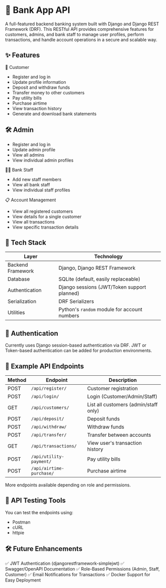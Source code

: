 # 🏦 Bank App API
A full-featured backend banking system built with Django and Django REST Framework (DRF). This RESTful API provides comprehensive features for customers, admins, and bank staff to manage user profiles, perform transactions, and handle account operations in a secure and scalable way.

## ✨ Features
👤 Customer
- Register and log in
- Update profile information
- Deposit and withdraw funds
- Transfer money to other customers
- Pay utility bills
- Purchase airtime
- View transaction history
- Generate and download bank statements

## 🛠️ Admin
- Register and log in
- Update admin profile
- View all admins
- View individual admin profiles

👨‍💼 Bank Staff
- Add new staff members
- View all bank staff
- View individual staff profiles

📋 Account Management
- View all registered customers
- View details for a single customer
- View all transactions
- View specific transaction details

## 🧰 Tech Stack
| Layer             | Technology                                   |
| ----------------- | -------------------------------------------- |
| Backend Framework | Django, Django REST Framework                |
| Database          | SQLite (default, easily replaceable)         |
| Authentication    | Django sessions (JWT/Token support planned)  |
| Serialization     | DRF Serializers                              |
| Utilities         | Python's `random` module for account numbers |


## 🔐 Authentication
Currently uses Django session-based authentication via DRF. JWT or Token-based authentication can be added for production environments.

## 📁 Example API Endpoints
| Method | Endpoint                 | Description                           |
| ------ | ------------------------ | ------------------------------------- |
| POST   | `/api/register/`         | Customer registration                 |
| POST   | `/api/login/`            | Login (Customer/Admin/Staff)          |
| GET    | `/api/customers/`        | List all customers (admin/staff only) |
| POST   | `/api/deposit/`          | Deposit funds                         |
| POST   | `/api/withdraw/`         | Withdraw funds                        |
| POST   | `/api/transfer/`         | Transfer between accounts             |
| GET    | `/api/transactions/`     | View user's transaction history       |
| POST   | `/api/utility-payment/`  | Pay utility bills                     |
| POST   | `/api/airtime-purchase/` | Purchase airtime                      |


More endpoints available depending on role and permissions.

## 🧪 API Testing Tools
You can test the endpoints using:
- Postman
- cURL
- httpie

## 🛠️ Future Enhancements
✅ JWT Authentication (djangorestframework-simplejwt)
✅ Swagger/OpenAPI Documentation
✅ Role-Based Permissions (Admin, Staff, Customer)
✅ Email Notifications for Transactions
✅ Docker Support for Easy Deployment

